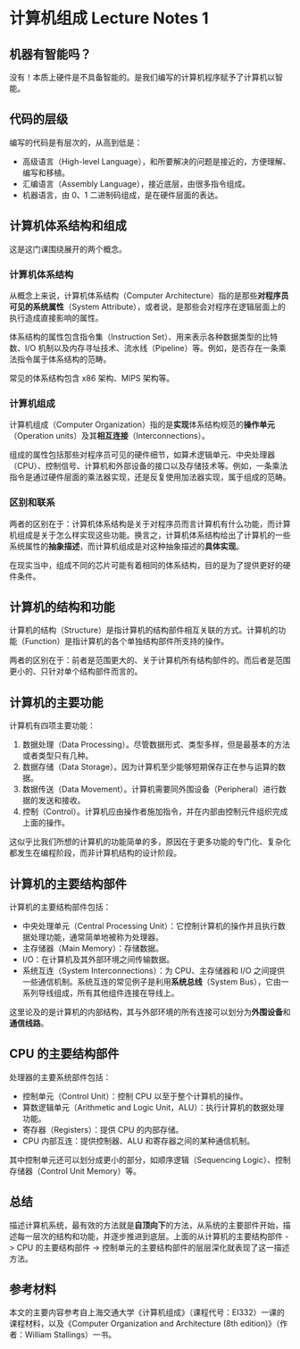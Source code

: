 # 计算机组成 Lecture Notes 1

## 机器有智能吗？

没有！本质上硬件是不具备智能的。是我们编写的计算机程序赋予了计算机以智能。

## 代码的层级

编写的代码是有层次的，从高到低是：

- 高级语言（High-level Language），和所要解决的问题是接近的，方便理解、编写和移植。
- 汇编语言（Assembly Language），接近底层，由很多指令组成。
- 机器语言，由 0、1 二进制码组成，是在硬件层面的表达。

## 计算机体系结构和组成

这是这门课围绕展开的两个概念。

### 计算机体系结构

从概念上来说，计算机体系结构（Computer Architecture）指的是那些**对程序员可见的系统属性**（System Attribute），或者说，是那些会对程序在逻辑层面上的执行造成直接影响的属性。

体系结构的属性包含指令集（Instruction Set）、用来表示各种数据类型的比特数、I/O 机制以及内存寻址技术、流水线（Pipeline）等。例如，是否存在一条乘法指令属于体系结构的范畴。

常见的体系结构包含 x86 架构、MIPS 架构等。

### 计算机组成

计算机组成（Computer Organization）指的是**实现**体系结构规范的**操作单元**（Operation units）及其**相互连接**（Interconnections）。

组成的属性包括那些对程序员可见的硬件细节，如算术逻辑单元、中央处理器（CPU）、控制信号、计算机和外部设备的接口以及存储技术等。例如，一条乘法指令是通过硬件层面的乘法器实现，还是反复使用加法器实现，属于组成的范畴。

### 区别和联系

两者的区别在于：计算机体系结构是关于对程序员而言计算机有什么功能，而计算机组成是关于怎么样实现这些功能。换言之，计算机体系结构给出了计算机的一些系统属性的**抽象描述**，而计算机组成是对这种抽象描述的**具体实现**。

在现实当中，组成不同的芯片可能有着相同的体系结构，目的是为了提供更好的硬件条件。

## 计算机的结构和功能

计算机的结构（Structure）是指计算机的结构部件相互关联的方式。计算机的功能（Function）是指计算机的各个单独结构部件所支持的操作。

两者的区别在于：前者是范围更大的、关于计算机所有结构部件的。而后者是范围更小的、只针对单个结构部件而言的。

## 计算机的主要功能

计算机有四项主要功能：

1. 数据处理（Data Processing）。尽管数据形式、类型多样，但是最基本的方法或者类型只有几种。
2. 数据存储（Data Storage）。因为计算机至少能够短期保存正在参与运算的数据。
3. 数据传送（Data Movement）。计算机需要同外围设备（Peripheral）进行数据的发送和接收。
4. 控制（Control）。计算机应由操作者施加指令，并在内部由控制元件组织完成上面的操作。

这似乎比我们所想的计算机的功能简单的多，原因在于更多功能的专门化、复杂化都发生在编程阶段，而非计算机结构的设计阶段。

## 计算机的主要结构部件

计算机的主要结构部件包括：

- 中央处理单元（Central Processing Unit）：它控制计算机的操作并且执行数据处理功能，通常简单地被称为处理器。
- 主存储器（Main Memory）：存储数据。
- I/O：在计算机及其外部环境之间传输数据。
- 系统互连（System Interconnections）：为 CPU、主存储器和 I/O 之间提供一些通信机制。系统互连的常见例子是利用**系统总线**（System Bus），它由一系列导线组成，所有其他组件连接在导线上。

这里论及的是计算机的内部结构，其与外部环境的所有连接可以划分为**外围设备**和**通信线路**。

## CPU 的主要结构部件

处理器的主要系统部件包括：

- 控制单元（Control Unit）：控制 CPU 以至于整个计算机的操作。
- 算数逻辑单元（Arithmetic and Logic Unit，ALU）：执行计算机的数据处理功能。
- 寄存器（Registers）：提供 CPU 的内部存储。
- CPU 内部互连：提供控制器、ALU 和寄存器之间的某种通信机制。

其中控制单元还可以划分成更小的部分，如顺序逻辑（Sequencing Logic）、控制存储器（Control Unit Memory）等。

## 总结

描述计算机系统，最有效的方法就是**自顶向下**的方法，从系统的主要部件开始，描述每一层次的结构和功能，并逐步推进到底层。上面的从计算机的主要结构部件 -> CPU 的主要结构部件 -> 控制单元的主要结构部件的层层深化就表现了这一描述方法。

## 参考材料

本文的主要内容参考自上海交通大学《计算机组成》（课程代号：EI332）一课的课程材料，以及《Computer Organization and Architecture (8th edition)》（作者：William Stallings）一书。